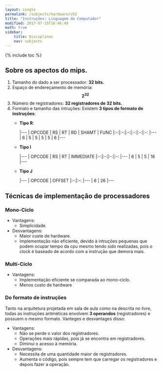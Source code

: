 ```yaml
---
layout: single
permalink: /subjects/hardware/ch2
title: "Instruções: Linguagem do Computador"
modified: 2017-07-15T16:46:49
math: true
sidebar:
    title: Disciplinas
    nav: subjects
---
```


{% include toc %}

## Sobre os apectos do mips.

1. Tamanho do dado a ser processador: **32 bits.**
2. Espaço de endereçamento de memória: **$$ 2^{32} $$**
3. Número de registradores: **32 registradores de 32 bits.**
4. Formato e tamanho das intruções:
    Existem **3 tipos de formato de instruções**:
    - **Tipo R**:

        |---
        | OPCODE | RS | RT | RD | SHAMT | FUNC
        |:-:|:-:|:-:|:-:|:-:|:-:
        |---
        | 6 | 5 | 5 | 5 | 5 | 6 
        |---

    - **Tipo I**


        |---
        | OPCODE | RS | RT | IMMEDIATE
        |:-:|:-:|:-:|:-:
        |---
        | 6 | 5 | 5 | 16
        |---

    - **Tipo J**


        |---
        | OPCODE | OFFSET
        |:-:|:-:
        |---
        | 6 | 26
        |---

## Técnicas de implementação de processadores
    
### Mono-Ciclo

- Vantagens:
    - Simplicidade.
- Desvantagens:
    - Maior custe de hardware.
    - Implementação não eficiente, devido à intruções pequenas que podem ocupar tempo da cpu mesmo tendo sido realizadas, pois o clock é baseado de acordo com a instrução que demora mais.

### Multi-Ciclo

- Vantagens:
    - Implementação eficiente se comparada ao mono-ciclo.
    - Menos custo de hardware

### Do formato de instruções

Tanto na arquitetura projetada em sala de aula como na descrita no livre, todas as instruções aritméticas envolvem **3 operandos** (registradores) e possuem o mesmo formato. Vanteges e desvantages disso:

- Vantagens:
    - Não se perde o valor dos registradores.
    - Operações mais rápidas, pois já se encontra em registradores.
    - Diminui o acesso à memória.
- Desvantagens:
    - Necessita de uma quantidade maior de registradores.
    - Aumenta o código, pois sempre tem que carregar os registradores e depois fazer a operação.

